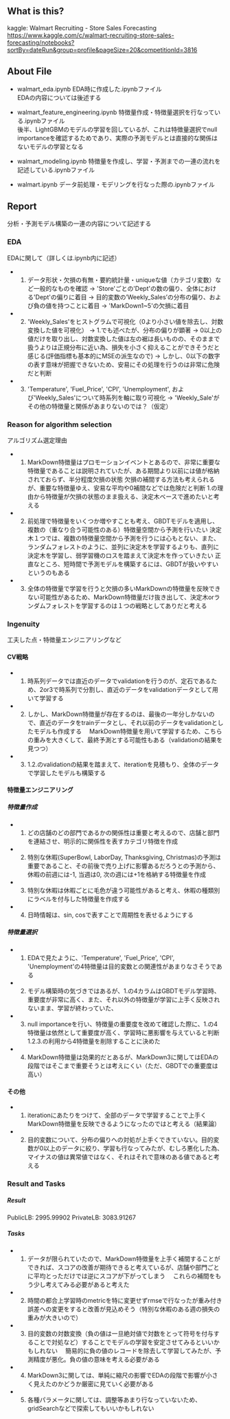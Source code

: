 ## What is this?
kaggle: Walmart Recruiting - Store Sales Forecasting
https://www.kaggle.com/c/walmart-recruiting-store-sales-forecasting/notebooks?sortBy=dateRun&group=profile&pageSize=20&competitionId=3816


## About File
- walmart_eda.ipynb
EDA時に作成した.ipynbファイル<br>
EDAの内容については後述する<br>

- walmart_feature_engineering.ipynb
特徴量作成・特徴量選択を行なっている.ipynbファイル<br>
後半、LightGBMのモデルの学習を回しているが、これは特徴量選択でnull importanceを確認するためであり、実際の予測モデルとは直接的な関係はないモデルの学習となる<br>

- walmart_modeling.ipynb
特徴量を作成し、学習・予測までの一連の流れを記述している.ipynbファイル

- walmart.ipynb
データ前処理・モデリングを行なった際の.ipynbファイル<br>

<!-- - walmartディレクトリ
データ前処理・モデリングの内容を.pyファイルで記述<br>
基本的にはwalmart.ipynbと処理内容は同じである<br>
`python run.py`で実行できる<br> -->


## Report
分析・予測モデル構築の一連の内容について記述する
### EDA
EDAに関して（詳しくは.ipynb内に記述）
- 1. データ形状・欠損の有無・要約統計量・uniqueな値（カテゴリ変数）など一般的なものを確認
    → 'Store'ごとの'Dept'の数の偏り、全体における'Dept'の偏りに着目
    → 目的変数の’Weekly_Sales’の分布の偏り、および負の値を持つことに着目
    → 'MarkDown1~5'の欠損に着目
- 2. 'Weekly_Sales'をヒストグラムで可視化（0より小さい値を除去し、対数変換した値を可視化）
    → 1.でも述べたが、分布の偏りが顕著
    → 0以上の値だけを取り出し、対数変換した値は左の裾は長いものの、そのままで扱うよりは正規分布に近い為、損失を小さく抑えることができそうだと感じる(評価指標も基本的にMSEの派生なので)
        → しかし、0以下の数字の表す意味が把握できないため、安易にその処理を行うのは非常に危険だと判断
- 3. 'Temperature', 'Fuel_Price', 'CPI', 'Unemployment', および'Weekly_Sales'について時系列を軸に取り可視化
    → 'Weekly_Sale'がその他の特徴量と関係があまりないのでは？（仮定）

### Reason for algorithm selection
アルゴリズム選定理由
- 1. MarkDown特徴量はプロモーションイベントとあるので、非常に重要な特徴量であることは説明されていたが、ある期間より以前には値が格納されておらず、半分程度欠損の状態
     欠損の補間する方法も考えられるが、重要な特徴量ゆえ、安易な平均や0補間などでは危険だと判断
1.の理由から特徴量が欠損の状態のまま扱える、決定木ベースで進めたいと考える
- 2. 前処理で特徴量をいくつか増やすことも考え、GBDTモデルを適用し、複数の（重なり合う可能性のある）特徴量空間から予測を行いたい
決定木１つでは、複数の特徴量空間から予測を行うには心もとない、また、ランダムフォレストのように、並列に決定木を学習するよりも、直列に決定木を学習し、弱学習機のロスを踏まえて決定木を作っていきたい
正直なところ、短時間で予測モデルを構築するには、GBDTが扱いやすいというのもある
- 3. 全体の特徴量で学習を行うと欠損の多いMarkDownの特徴量を反映できない可能性があるため、MarkDown特徴量だけ抜き出して、決定木orランダムフォレストを学習するのは１つの戦略としてありだと考える

### Ingenuity
工夫した点・特徴量エンジニアリングなど
#### CV戦略
- 1. 時系列データでは直近のデータでvalidationを行うのが、定石であるため、2or3で時系列で分割し、直近のデータをvalidationデータとして用いて学習する
- 2. しかし、MarkDown特徴量が存在するのは、最後の一年分しかないので、直近のデータをtrainデータとし、それ以前のデータをvalidationとしたモデルも作成する
    　MarkDown特徴量を用いて学習するため、こちらの重みを大きくして、最終予測とする可能性もある（validationの結果を見つつ）
- 3. 1.2.のvalidationの結果を踏まえて、iterationを見積もり、全体のデータで学習したモデルも構築する

#### 特徴量エンジニアリング
##### 特徴量作成
- 1. どの店舗のどの部門であるかの関係性は重要と考えるので、店舗と部門を連結させ、明示的に関係性を表すカテゴリ特徴を作成
- 2. 特別な休暇(SuperBowl, LaborDay, Thanksgiving, Christmas)の予測は重要であること、その前後で売り上げに影響あるだろうとの予測から、休暇の前週には-1, 当週は0, 次の週には+1を格納する特徴量を作成
- 3. 特別な休暇は休暇ごとに毛色が違う可能性があると考え、休暇の種類別にラベルを付与した特徴量を作成する
- 4. 日時情報は、sin, cosで表すことで周期性を表せるようにする

##### 特徴量選択
- 1. EDAで見たように、'Temperature', 'Fuel_Price', 'CPI', 'Unemployment'の4特徴量は目的変数との関連性があまりなさそうである
- 2. モデル構築時の気づきではあるが、1.の4カラムはGBDTモデル学習時、重要度が非常に高く、また、それ以外の特徴量が学習に上手く反映されないまま、学習が終わっていた、
- 3. null importanceを行い、特徴量の重要度を改めて確認した際に、1.の4特徴量は依然として重要度が高く、学習時に悪影響を与えていると判断
1.2.3.の利用から4特徴量を削除することに決めた
- 4. MarkDown特徴量は効果的だとあるが、MarkDown3に関してはEDAの段階ではそこまで重要そうとは考えにくい（ただ、GBDTでの重要度は高い）

#### その他
- 1. iterationにあたりをつけて、全部のデータで学習することで上手くMarkDown特徴量を反映できるようになったのではと考える（結果論）
- 2. 目的変数について、分布の偏りへの対処が上手くできていない。目的変数が0以上のデータに絞り、学習も行なってみたが、むしろ悪化した為、マイナスの値は異常値ではなく、それはそれで意味のある値であると考える
### Result and Tasks
##### Result
PublicLB: 2995.99902
PrivateLB: 3083.91267

##### Tasks
- 1. データが限られていたので、MarkDown特徴量を上手く補間することができれば、スコアの改善が期待できると考えているが、店舗や部門ごとに平均とっただけでは逆にスコアが下がってしまう
    　これらの補間をもう少し考えてみる必要があると考えた
- 2. 時間の都合上学習時のmetricを特に変更せずrmseで行なったが重み付き誤差への変更をすると改善が見込めそう（特別な休暇のある週の損失の重みが大きいので）
- 3. 目的変数の対数変換（負の値は一旦絶対値で対数をとって符号を付与することで対処など）することでモデルの学習を安定させてみるといいかもしれない
    　簡易的に負の値のレコードを除去して学習してみたが、予測精度が悪化。負の値の意味を考える必要がある
- 4. MarkDown3に関しては、単純に縮尺の影響でEDAの段階で影響が小さく見えたのかどうか厳密に見ていく必要がある
- 5. 各種パラメータに関しては、調整等あまり行なっていないため、gridSearchなどで探索してもいいかもしれない

